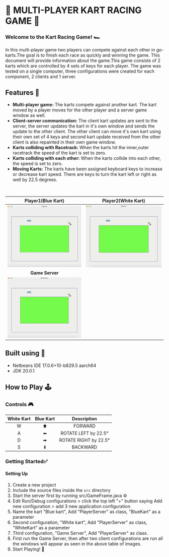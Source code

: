 #  🏁 MULTI-PLAYER KART RACING GAME  🏁

### Welcome to the Kart Racing Game! 🏎️

In this multi-player game two players can compete against each other in go-karts.The goal is to finish each race as quickly and winning the game.
This document will provide information about the game.This game consists of 2 karts which are controlled by 4 sets of keys for each player.
The game was tested on a single computer, three configurations were created for each component, 2 clients and 1 server.


## Features 🧩
- **Multi-player game:** The karts compete against another kart. The kart moved by a player moves for the other player and a server game window as well.
- **Client-server communication:** The client kart updates are sent to the server, the server updates the kart in it's own window and sends the update to the other client. The other client can move it's own kart using their own set of 4 keys and second kart update received from the other client is also repainted in their own game window. 
- **Karts colliding with Racetrack:** When the karts hit the inner,outer racetrack the speed of the kart is set to zero.
- **Karts colliding with each other:** When the karts collide into each other, the speed is set to zero. 
- **Moving Karts:** The karts have been assigned keyboard keys to increase or decrease kart speed. There are keys to turn the kart left or right as well by 22.5 degrees.

<br>

|        **Player1(Blue Kart)**        |       **Player2(White Kart)**        |
|:------------------------------------:|:------------------------------------:|
| <img src="src/player1.png" width="400"/> | <img src="src/player2.png" width="400"/> |
|           **Game Server**            |                      |
| <img src="src/server.png" width="400"/>  | 


## Built using 🔨
- Netbeans IDE 17.0.6+10-b829.5 aarch64
- JDK 20.0.1

## How to Play 🕹️
### Controls 🎮

|White Kart| Blue Kart| Description|  
|:----------:|:----------:|:----------:| 
|W|⬆|FORWARD|  
|A|⬅|ROTATE LEFT by 22.5°|  
|D|➡|ROTATE RIGHT by 22.5°|  
|S|⬇|BACKWARD|  


### Getting Started✅
#### Setting Up
1. Create a new project
2. Include the source files inside the `src` directory
3. Start the server first by running src/GameFrame.java ⚙
4. Edit Run/Debug configurations > click the top left "+" button saying Add new configuration > add 3 new application configuration
5. Name the kart "Blue kart", Add "PlayerServer" as class, "BlueKart" as a parameter
5. Second configuration, "White kart", Add "PlayerServer" as class, "WhiteKart" as a parameter
5. Third configuration, "Game Server", Add "PlayerServer" as class. 
6. First run the Game Server, then after two client configurations are run all the windows will appear as seen in the above table of images.  
4. Start Playing! 👾




